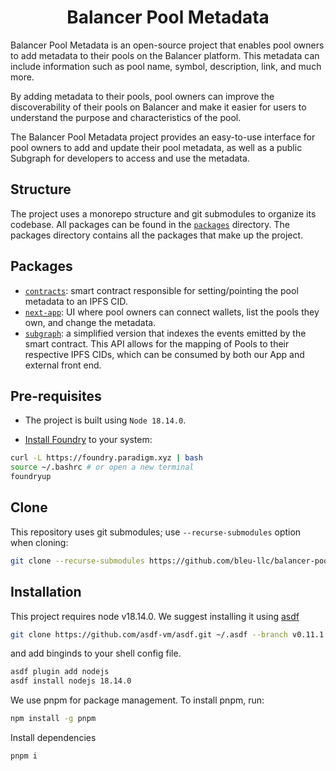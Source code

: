 # <h1 align="center"> Balancer Pool Metadata </h1>

Balancer Pool Metadata is an open-source project that enables pool owners to add metadata to their pools on the Balancer platform. This metadata can include information such as pool name, symbol, description, link, and much more.

By adding metadata to their pools, pool owners can improve the discoverability of their pools on Balancer and make it easier for users to understand the purpose and characteristics of the pool.

The Balancer Pool Metadata project provides an easy-to-use interface for pool owners to add and update their pool metadata, as well as a public Subgraph for developers to access and use the metadata.

## Structure

The project uses a monorepo structure and git submodules to organize its codebase. All packages can be found in the [`packages`](./packages) directory. The packages directory contains all the packages that make up the project.

## Packages

- [`contracts`](./packages/contracts): smart contract responsible for setting/pointing the pool metadata to an IPFS CID.
- [`next-app`](./packages/next-app): UI where pool owners can connect wallets, list the pools they own, and change the metadata.
- [`subgraph`](./packages/subgraph): a simplified version that indexes the events emitted by the smart contract. This API allows for the mapping of Pools to their respective IPFS CIDs, which can be consumed by both our App and external front end.

## Pre-requisites

- The project is built using `Node 18.14.0`.

- [Install Foundry](https://book.getfoundry.sh/getting-started/installation) to your system:

```bash
curl -L https://foundry.paradigm.xyz | bash
source ~/.bashrc # or open a new terminal
foundryup
```

## Clone

This repository uses git submodules; use `--recurse-submodules` option when cloning:

```bash
git clone --recurse-submodules https://github.com/bleu-llc/balancer-pool-metadata.git
```

## Installation

This project requires node v18.14.0. We suggest installing it using [asdf](https://asdf-vm.com/)

```bash
git clone https://github.com/asdf-vm/asdf.git ~/.asdf --branch v0.11.1
```

and add binginds to your shell config file.

```bash
asdf plugin add nodejs
asdf install nodejs 18.14.0
```

We use pnpm for package management. To install pnpm, run:

```bash
npm install -g pnpm
```

Install dependencies

```bash
pnpm i
```
